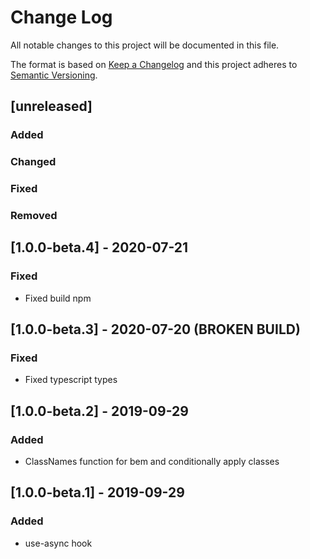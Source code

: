 # Change Log

All notable changes to this project will be documented in this file.

The format is based on [Keep a Changelog](http://keepachangelog.com/)
and this project adheres to [Semantic Versioning](http://semver.org/).

## [unreleased]

### Added

### Changed

### Fixed

### Removed

## [1.0.0-beta.4] - 2020-07-21

### Fixed

- Fixed build npm

## [1.0.0-beta.3] - 2020-07-20 (BROKEN BUILD)

### Fixed

- Fixed typescript types

## [1.0.0-beta.2] - 2019-09-29

### Added

- ClassNames function for bem and conditionally apply classes

## [1.0.0-beta.1] - 2019-09-29

### Added

- use-async hook
